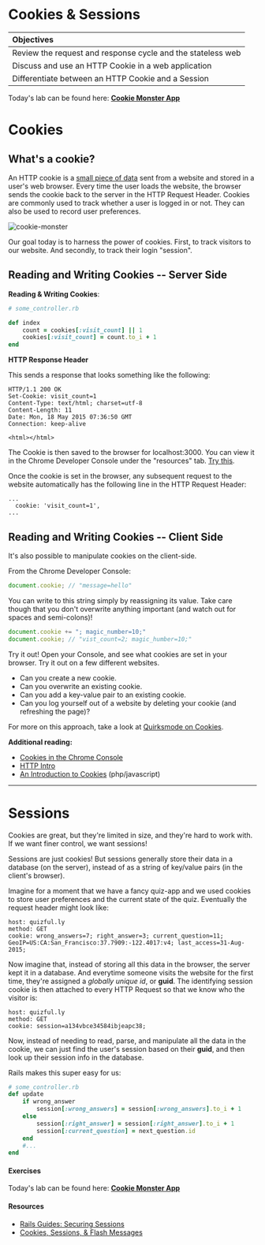 # Cookies & Sessions

| Objectives |
| :---- |
| Review the request and response cycle and the stateless web |
| Discuss and use an HTTP Cookie in a web application |
| Differentiate between an HTTP Cookie and a Session |

Today's lab can be found here: **[Cookie Monster App](https://github.com/sf-wdi-25/cookie_monster_app)**

# Cookies
## What's a cookie?
An HTTP cookie is a [small piece of data](http://stackoverflow.com/questions/4100324/how-many-characters-can-be-stored-in-4kb) sent from a website and stored in a user's web browser. Every time the user loads the website, the browser sends the cookie back to the server in the HTTP Request Header. Cookies are commonly used to track whether a user is logged in or not. They can also be used to record user preferences.

![cookie-monster](http://media0.giphy.com/media/EKUvB9uFnm2Xe/giphy.gif)

Our goal today is to harness the power of cookies. First, to track visitors to our website. And secondly, to track their login "session".

## Reading and Writing Cookies -- Server Side

**Reading & Writing Cookies**:

```ruby
# some_controller.rb

def index
    count = cookies[:visit_count] || 1
    cookies[:visit_count] = count.to_i + 1
end
```

**HTTP Response Header**

This sends a response that looks something like the following:

```
HTTP/1.1 200 OK
Set-Cookie: visit_count=1
Content-Type: text/html; charset=utf-8
Content-Length: 11
Date: Mon, 18 May 2015 07:36:50 GMT
Connection: keep-alive

<html></html>
```

The Cookie is then saved to the browser for localhost:3000. You can view it in the Chrome Developer Console under the "resources" tab. [Try this](https://developers.google.com/web/tools/iterate/manage-data/cookies?hl=en).

Once the cookie is set in the browser, any subsequent request to the website automatically has the following line in the HTTP Request Header:

```
...
  cookie: 'visit_count=1',
...
```

## Reading and Writing Cookies -- Client Side
It's also possible to manipulate cookies on the client-side.

From the Chrome Developer Console:

``` javascript
document.cookie; // "message=hello"
```

You can write to this string simply by reassigning its value. Take care though that you don't overwrite anything important (and watch out for spaces and semi-colons)!

``` javascript
document.cookie += "; magic_number=10;"
document.cookie; // "vist_count=2; magic_humber=10;"
```

Try it out! Open your Console, and see what cookies are set in your browser. Try it out on a few different websites.

* Can you create a new cookie.
* Can you overwrite an existing cookie.
* Can you add a key-value pair to an existing cookie.
* Can you log yourself out of a website by deleting your cookie (and refreshing the page)?

For more on this approach, take a look at [Quirksmode on Cookies](http://www.quirksmode.org/js/cookies.html).

**Additional reading:**
* [Cookies in the Chrome Console](https://developers.google.com/web/tools/iterate/manage-data/cookies?hl=en)
* [HTTP Intro](http://code.tutsplus.com/tutorials/http-the-protocol-every-web-developer-must-know-part-1--net-31177)
* [An Introduction to Cookies](http://code.tutsplus.com/tutorials/an-introduction-to-cookies--net-12482) (php/javascript)

<hr>

# Sessions
Cookies are great, but they're limited in size, and they're hard to work with. If we want finer control, we want sessions!

Sessions are just cookies! But sessions generally store their data in a database (on the server), instead of as a string of key/value pairs (in the client's browser).

Imagine for a moment that we have a fancy quiz-app and we used cookies to store user preferences and the current state of the quiz. Eventually the request header might look like:

```
host: quizful.ly
method: GET
cookie: wrong_answers=7; right_answer=3; current_question=11; GeoIP=US:CA:San_Francisco:37.7909:-122.4017:v4; last_access=31-Aug-2015;
```

Now imagine that, instead of storing all this data in the browser, the server kept it in a database. And everytime someone visits the website for the first time, they're assigned a *globally unique id*, or **guid**. The identifying session cookie is then attached to every HTTP Request so that we know who the visitor is:

```
host: quizful.ly
method: GET
cookie: session=a134vbce34584ibjeapc38;
```

Now, instead of needing to read, parse, and manipulate all the data in the cookie, we can just find the user's session based on their **guid**, and then look up their session info in the database.

Rails makes this super easy for us:

``` ruby
# some_controller.rb
def update
    if wrong_answer
        session[:wrong_answers] = session[:wrong_answers].to_i + 1
    else
        session[:right_answer] = session[:right_answer].to_i + 1
        session[:current_question] = next_question.id
    end
    #...
end
```

#### Exercises
Today's lab can be found here: **[Cookie Monster App](https://github.com/sf-wdi-25/cookie_monster_app)**

#### Resources
* [Rails Guides: Securing Sessions](http://guides.rubyonrails.org/security.html)
* [Cookies, Sessions, & Flash Messages](http://www.theodinproject.com/ruby-on-rails/sessions-cookies-and-authentication)
